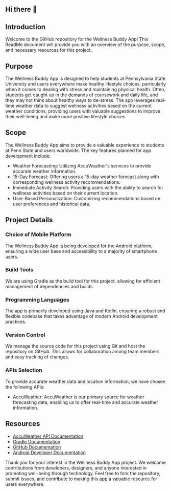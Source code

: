## Hi there 👋

## Introduction
Welcome to the GitHub repository for the Wellness Buddy App! This ReadMe document will provide you with an overview of the purpose, scope, and necessary resources for this project.

## Purpose
The Wellness Buddy App is designed to help students at Pennsylvania State University and users everywhere make healthy lifestyle choices, particularly when it comes to dealing with stress and maintaining physical health. Often, students get caught up in the demands of coursework and daily life, and they may not think about healthy ways to de-stress. The app leverages real-time weather data to suggest wellness activities based on the current weather conditions, providing users with valuable suggestions to improve their well-being and make more positive lifestyle choices.

## Scope
The Wellness Buddy App aims to provide a valuable experience to students at Penn State and users worldwide. The key features planned for app development include:

- Weather Forecasting: Utilizing AccuWeather's services to provide accurate weather information.
- 15-Day Forecast: Offering users a 15-day weather forecast along with corresponding wellness activity recommendations.
- Immediate Activity Search: Providing users with the ability to search for wellness activities based on their current location.
- User-Based Personalization: Customizing recommendations based on user preferences and historical data.

## Project Details
### Choice of Mobile Platform
The Wellness Buddy App is being developed for the Android platform, ensuring a wide user base and accessibility to a majority of smartphone users.
### Build Tools
We are using Gradle as the build tool for this project, allowing for efficient management of dependencies and builds.
### Programming Languages
The app is primarily developed using Java and Kotlin, ensuring a robust and flexible codebase that takes advantage of modern Android development practices.
### Version Control
We manage the source code for this project using Git and host the repository on GitHub. This allows for collaboration among team members and easy tracking of changes.

### APIs Selection
To provide accurate weather data and location information, we have chosen the following APIs:
- AccuWeather: AccuWeather is our primary source for weather forecasting data, enabling us to offer real-time and accurate weather information.

## Resources
- [AccuWeather API Documentation](https://developer.accuweather.com/apis)
- [Gradle Documentation](https://docs.gradle.org/current/userguide/userguide.html)
- [GitHub Documentation](https://docs.github.com/en)
- [Android Developer Documentation](https://developer.android.com/docs)

Thank you for your interest in the Wellness Buddy App project. We welcome contributions from developers, designers, and anyone interested in promoting well-being through technology. Feel free to fork the repository, submit issues, and contribute to making this app a valuable resource for users everywhere.

<!--

**Here are some ideas to get you started:**

🙋‍♀️ A short introduction - what is your organization all about?
🌈 Contribution guidelines - how can the community get involved?
👩‍💻 Useful resources - where can the community find your docs? Is there anything else the community should know?
🍿 Fun facts - what does your team eat for breakfast?
🧙 Remember, you can do mighty things with the power of [Markdown](https://docs.github.com/github/writing-on-github/getting-started-with-writing-and-formatting-on-github/basic-writing-and-formatting-syntax)
-->
